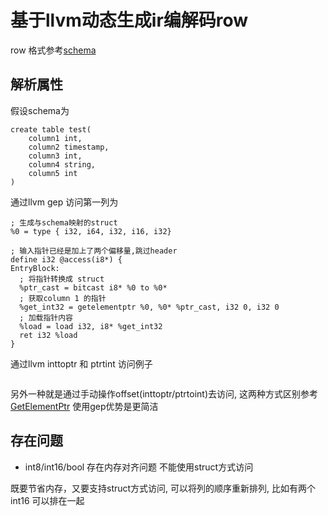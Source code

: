# 基于llvm动态生成ir编解码row

row 格式参考[schema](../schema.md)

## 解析属性

假设schema为

```
create table test(
    column1 int,
    column2 timestamp,
    column3 int,
    column4 string,
    column5 int
)
```

通过llvm gep 访问第一列为

```
; 生成与schema映射的struct
%0 = type { i32, i64, i32, i16, i32}

; 输入指针已经是加上了两个偏移量,跳过header
define i32 @access(i8*) {
EntryBlock:
  ; 将指针转换成 struct
  %ptr_cast = bitcast i8* %0 to %0* 
  ; 获取column 1 的指针
  %get_int32 = getelementptr %0, %0* %ptr_cast, i32 0, i32 0
  ; 加载指针内容
  %load = load i32, i8* %get_int32
  ret i32 %load
}
```



通过llvm inttoptr 和 ptrtint 访问例子

```

```

另外一种就是通过手动操作offset(inttoptr/ptrtoint)去访问, 这两种方式区别参考[GetElementPtr](http://releases.llvm.org/8.0.0/docs/GetElementPtr.html#how-is-gep-different-from-ptrtoint-arithmetic-and-inttoptr)
使用gep优势是更简洁

## 存在问题

* int8/int16/bool 存在内存对齐问题 不能使用struct方式访问

既要节省内存，又要支持struct方式访问, 可以将列的顺序重新排列, 比如有两个int16 可以排在一起


